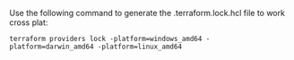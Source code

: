 Use the following command to generate the .terraform.lock.hcl file to work cross plat:

```
terraform providers lock -platform=windows_amd64 -platform=darwin_amd64 -platform=linux_amd64
```